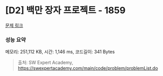 # [D2] 백만 장자 프로젝트 - 1859 

[문제 링크](https://swexpertacademy.com/main/code/problem/problemDetail.do?contestProbId=AV5LrsUaDxcDFAXc) 

### 성능 요약

메모리: 251,112 KB, 시간: 1,146 ms, 코드길이: 341 Bytes



> 출처: SW Expert Academy, https://swexpertacademy.com/main/code/problem/problemList.do